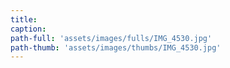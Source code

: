 ```yaml
---
title:
caption:
path-full: 'assets/images/fulls/IMG_4530.jpg'
path-thumb: 'assets/images/thumbs/IMG_4530.jpg'
---
```

